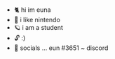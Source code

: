 - 🐈 hi im euna
- 🌱 i like nintendo
- 🪐 i am a student
- 🔓 :)
- 🍾 socials ... eun #3651 ~ discord

<!---
euraculous/euraculous is a ✨ special ✨ repository because its `README.md` (this file) appears on your GitHub profile.
You can click the Preview link to take a look at your changes.
--->
